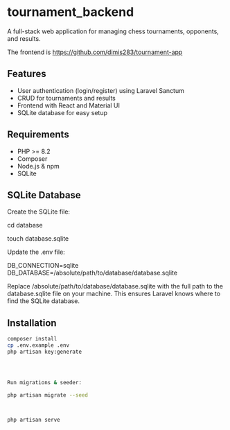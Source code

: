 # tournament_backend
A full-stack web application for managing chess tournaments, opponents, and results.

The frontend is https://github.com/dimis283/tournament-app
## Features

- User authentication (login/register) using Laravel Sanctum
- CRUD for tournaments and results
- Frontend with React and Material UI
- SQLite database for easy setup
## Requirements

- PHP >= 8.2
- Composer
- Node.js & npm
- SQLite

 ## SQLite Database

Create the SQLite file:

cd database

touch database.sqlite


Update the .env file:

DB_CONNECTION=sqlite
DB_DATABASE=/absolute/path/to/database/database.sqlite

Replace /absolute/path/to/database/database.sqlite with the full path to the database.sqlite file on your machine.
This ensures Laravel knows where to find the SQLite database.

## Installation



```bash
composer install
cp .env.example .env
php artisan key:generate




Run migrations & seeder:

php artisan migrate --seed



php artisan serve
